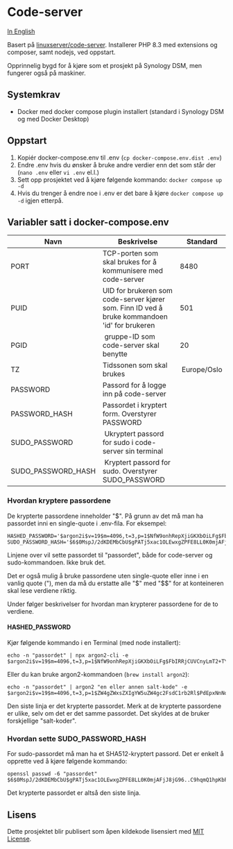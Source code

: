 # Code-server

[In English](README.en.md)

Basert på [linuxserver/code-server](https://hub.docker.com/r/linuxserver/code-server). Installerer PHP 8.3 med extensions og composer, samt nodejs, ved oppstart.

Opprinnelig bygd for å kjøre som et prosjekt på Synology DSM, men fungerer også på maskiner.

## Systemkrav

* Docker med docker compose plugin installert (standard i Synology DSM og med Docker Desktop)

## Oppstart

1. Kopiér docker-compose.env til .env (``cp docker-compose.env.dist .env``)
1. Endre .env hvis du ønsker å bruke andre verdier enn det som står der (``nano .env`` eller ``vi .env`` el.l.)
1. Sett opp prosjektet ved å kjøre følgende kommando:
``docker compose up -d``
1. Hvis du trenger å endre noe i .env er det bare å kjøre ``docker compose up -d`` igjen etterpå.

## Variabler satt i docker-compose.env

| Navn | Beskrivelse | Standard |
| ----------- | ----------- | ----------- |
| PORT | TCP-porten som skal brukes for å kommunisere med code-server | 8480 |
| PUID | UID for brukeren som code-server kjører som. Finn ID ved å bruke kommandoen 'id' for brukeren | 501 |
| PGID | gruppe-ID som code-server skal benytte | 20 |
| TZ | Tidssonen som skal brukes | Europe/Oslo |
| PASSWORD | Passord for å logge inn på code-server |  |
| PASSWORD_HASH | Passordet i kryptert form. Overstyrer PASSWORD | |
| SUDO_PASSWORD | Ukryptert passord for sudo i code-server sin terminal |  |
| SUDO_PASSWORD_HASH | Kryptert passord for sudo. Overstyrer SUDO_PASSWORD | |


### Hvordan kryptere passordene

De krypterte passordene inneholder "$". På grunn av det må man ha passordet inni en single-quote i .env-fila. For eksempel: 
```
HASHED_PASSWORD='$argon2i$v=19$m=4096,t=3,p=1$NfW9onhRepXjiGKXbOiLFg$FbIRRjCUVCnyLmT2+TYZq+xtEsBoSEMeweTyruqW8Lw'
SUDO_PASSWORD_HASH='$6$0MspJ/2dKDEMbCbU$gPATj5xac1OLEwxgZPFE8LL0K0mjAFjJ8jG96..C9hqmQ1hpKbP5cnYY/qlv3LuKoYr.Gm.3kUxDq/CMKs1wk/'
```
Linjene over vil sette passordet til "passordet", både for code-server og sudo-kommandoen. Ikke bruk det.

Det er også mulig å bruke passordene uten single-quote eller inne i en vanlig quote ("), men da må du erstatte alle "$" med "$$" for at konteineren skal lese verdiene riktig.

Under følger beskrivelser for hvordan man krypterer passordene for de to verdiene.

#### HASHED_PASSWORD

Kjør følgende kommando i en Terminal (med node installert):

```
echo -n "passordet" | npx argon2-cli -e
$argon2i$v=19$m=4096,t=3,p=1$NfW9onhRepXjiGKXbOiLFg$FbIRRjCUVCnyLmT2+TYZq+xtEsBoSEMeweTyruqW8Lw
```
Eller du kan bruke argon2-kommandoen (``brew install argon2``):
```
echo -n "passordet" | argon2 "en eller annen salt-kode" -e
$argon2i$v=19$m=4096,t=3,p=1$ZW4gZWxsZXIgYW5uZW4gc2FsdC1rb2Rl$PdEpxNnNoDwO2/kTZR5mXYXTiE69xImVmUqNvGrwYQ4
```

Den siste linja er det krypterte passordet. Merk at de krypterte passordene er ulike, selv om det er det samme passordet. Det skyldes at de bruker forskjellige "salt-koder".

### Hvordan sette SUDO_PASSWORD_HASH

For sudo-passordet må man ha et SHA512-kryptert passord. Det er enkelt å opprette ved å kjøre følgende kommando:
```
openssl passwd -6 "passordet"
$6$0MspJ/2dKDEMbCbU$gPATj5xac1OLEwxgZPFE8LL0K0mjAFjJ8jG96..C9hqmQ1hpKbP5cnYY/qlv3LuKoYr.Gm.3kUxDq/CMKs1wk/
```
Det krypterte passordet er altså den siste linja.

## Lisens

Dette prosjektet blir publisert som åpen kildekode lisensiert med [MIT License](LICENSE).
